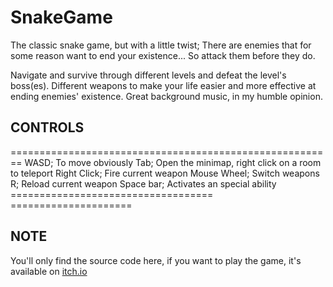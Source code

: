 # SnakeGame

The classic snake game, but with a little twist; There are enemies that for some reason want to end your existence... So attack them before they do. 

Navigate and survive through different levels and defeat the level's boss(es).
Different weapons to make your life easier and more effective at ending enemies' existence.
Great background music, in my humble opinion.

## CONTROLS
========================================================
WASD; To move obviously
Tab; Open the minimap, right click on a room to teleport
Right Click; Fire current weapon
​Mouse Wheel; Switch weapons
R; Reload current weapon
Space bar; Activates an special ability
===================================​​​=====================


## NOTE
You'll only find the source code here, if you want to play the game, it's available on [itch.io](https://ganzosupremo.itch.io/snake-on-steroids)
